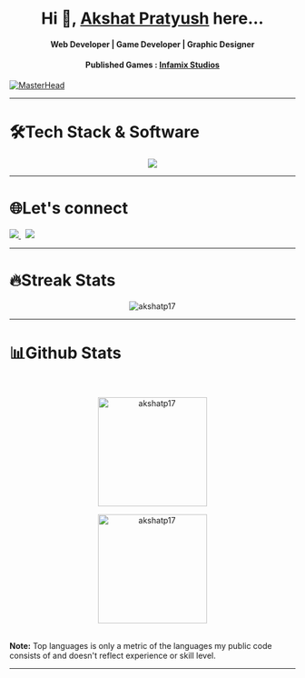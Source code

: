 <h1 align="center">Hi 👋, <a href="https://github.com/akshatp17/akshatp17" target="blank">Akshat Pratyush</a> here...</h1> 
<h4 align="center">Web Developer | Game Developer | Graphic Designer</h4>  
<h4 align="center">Published Games : <a href="https://infamix-studios.itch.io/">Infamix Studios</h4>  

[![MasterHead](https://i.pinimg.com/originals/ca/26/2e/ca262e0354eea311c41134c3e4bc3bc2.gif)](https://github.com/akshatp17)

<hr>

<div align="left">
  <h1>🛠Tech Stack & Software</h1>
  <p align="center">
    <img src="https://skillicons.dev/icons?i=cpp,cs,c,javascript,tailwind,mongodb,express,react,nodejs,html,css,github,java,python,godot,ps,pr,vscode"/>
  </p>
</div>

<hr>

<div align="left">
  <h1>🌐Let's connect</h1>
  <a href="mailto:akshatp0505@gmail.com">
    <img src="https://img.shields.io/badge/Gmail-333333?style=for-the-badge&logo=gmail&logoColor=red" />
  </a>&nbsp;  
  <a href="https://www.linkedin.com/in/akshat-pratyush" target="_blank">
    <img src="https://img.shields.io/badge/LinkedIn-0077B5?style=for-the-badge&logo=linkedin&logoColor=white" />
  </a>
</div>

<hr>

<h1>🔥Streak Stats</h1>
<p align="center"><img align="center" src="https://github-readme-streak-stats.herokuapp.com/?user=akshatp17&theme=algolia" alt="akshatp17" /></p>

<hr>

<h1>📊Github Stats</h1>
  <br/>
  <p align="center">
    <a href="https://github.com/akshatp17"><img align="center" src="https://github-readme-stats.vercel.app/api?username=akshatp17&show_icons=true&locale=en&theme=algolia" alt="akshatp17" height="192px"/></a>
	</p>
	<p  align="center">
	  <img src="https://github-readme-stats.vercel.app/api/top-langs?username=akshatp17&show_icons=true&locale=en&layout=compact&theme=algolia" alt="akshatp17" height="192px"/>
	</p>
  <br/>
  <b>Note:</b> Top languages is only a metric of the languages my public code consists of and doesn't reflect experience or skill level.
  </p>

<hr>
